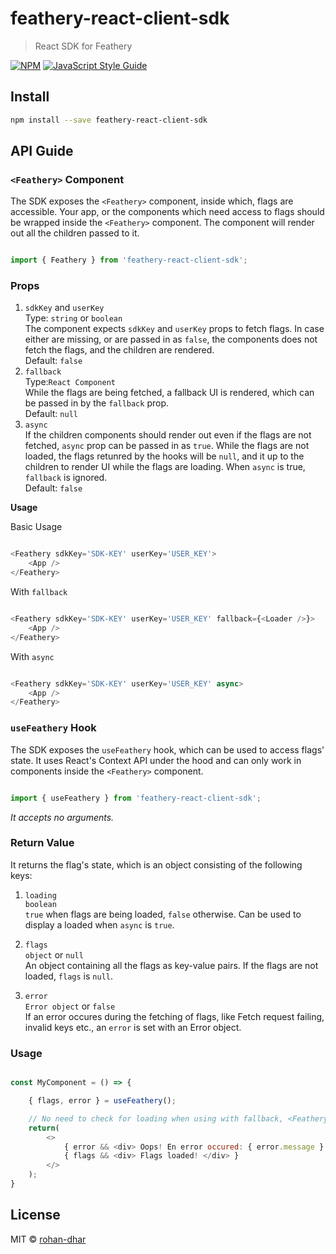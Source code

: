 # feathery-react-client-sdk

> React SDK for Feathery

[![NPM](https://img.shields.io/npm/v/feathery-react-client-sdk.svg)](https://www.npmjs.com/package/feathery-react-client-sdk) [![JavaScript Style Guide](https://img.shields.io/badge/code_style-standard-brightgreen.svg)](https://standardjs.com)

## Install

```bash
npm install --save feathery-react-client-sdk
```

## API Guide

### `<Feathery>` Component

The SDK exposes the `<Feathery>` component, inside which, flags are accessible. Your app, or the components which need access to flags should be wrapped inside the `<Feathery>` component. The component will render out all the children passed to it.

```JavaScript

import { Feathery } from 'feathery-react-client-sdk';

```

### Props

1. `sdkKey` and `userKey`\
   Type: `string` or `boolean`\
   The component expects `sdkKey` and `userKey` props to fetch flags. In case either are missing, or are passed in as `false`, the components does not fetch the flags, and the children are rendered.\
   Default: `false`
2. `fallback`\
   Type:`React Component`\
   While the flags are being fetched, a fallback UI is rendered, which can be passed in by the `fallback` prop.\
   Default: `null`
3. `async`\
   If the children components should render out even if the flags are not fetched, `async` prop can be passed in as `true`. While the flags are not loaded, the flags retunred by the hooks will be `null`, and it up to the children to render UI while the flags are loading. When `async` is true, `fallback` is ignored. \
   Default: `false`

**Usage**

Basic Usage

```JavaScript

<Feathery sdkKey='SDK-KEY' userKey='USER_KEY'>
    <App />
</Feathery>


```

With `fallback`

```JavaScript

<Feathery sdkKey='SDK-KEY' userKey='USER_KEY' fallback={<Loader />}>
    <App />
</Feathery>


```

With `async`

```JavaScript

<Feathery sdkKey='SDK-KEY' userKey='USER_KEY' async>
    <App />
</Feathery>

```

### `useFeathery` Hook

The SDK exposes the `useFeathery` hook, which can be used to access flags' state. It uses React's Context API under the hood and can only work in components inside the `<Feathery>` component.

```JavaScript

import { useFeathery } from 'feathery-react-client-sdk';

```

_It accepts no arguments._

### Return Value

It returns the flag's state, which is an object consisting of the following keys:

1. `loading`\
   `boolean`\
   `true` when flags are being loaded, `false` otherwise. Can be used to display a loaded when `async` is `true`.

2. `flags`\
   `object` or `null`\
   An object containing all the flags as key-value pairs. If the flags are not loaded, `flags` is `null`.

3. `error`\
   `Error object` or `false`\
   If an error occures during the fetching of flags, like Fetch request failing, invalid keys etc., an `error` is set with an Error object.

### Usage

```JavaScript

const MyComponent = () => {

    { flags, error } = useFeathery();

    // No need to check for loading when using with fallback, <Feathery> takes care of rendering loading UI.
    return(
        <>
            { error && <div> Oops! En error occured: { error.message } </div> }
            { flags && <div> Flags loaded! </div> }
        </>
    );
}

```

## License

MIT © [rohan-dhar](https://github.com/rohan-dhar)
